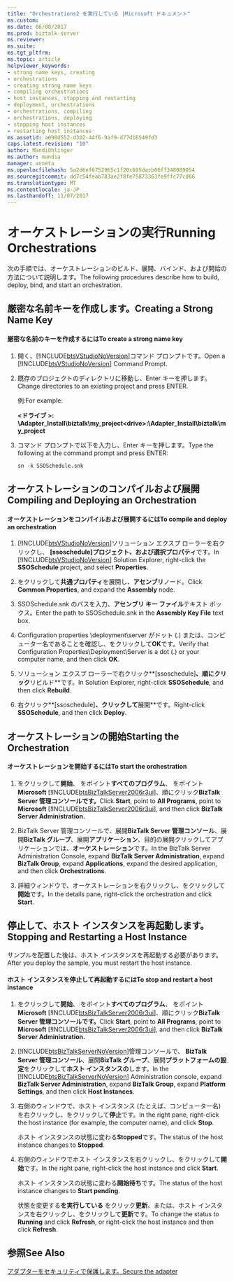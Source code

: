 ```yaml
---
title: "Orchestrations2 を実行している |Microsoft ドキュメント"
ms.custom: 
ms.date: 06/08/2017
ms.prod: biztalk-server
ms.reviewer: 
ms.suite: 
ms.tgt_pltfrm: 
ms.topic: article
helpviewer_keywords:
- strong name keys, creating
- orchestrations
- creating strong name keys
- compiling orchestrations
- host instances, stopping and restarting
- deployment, orchestrations
- orchestrations, compiling
- orchestrations, deploying
- stopping host instances
- restarting host instances
ms.assetid: a098d552-d302-44f6-9af9-d77d16549fd3
caps.latest.revision: "10"
author: MandiOhlinger
ms.author: mandia
manager: anneta
ms.openlocfilehash: 5a2d6ef6752965c1f20c695dacb06ff348089054
ms.sourcegitcommit: dd7c54feab783ae2f8fe75873363fe9ffc77cd66
ms.translationtype: MT
ms.contentlocale: ja-JP
ms.lasthandoff: 11/07/2017
---
```

# <a name="running-orchestrations"></a><span data-ttu-id="88994-102">オーケストレーションの実行</span><span class="sxs-lookup"><span data-stu-id="88994-102">Running Orchestrations</span></span>
<span data-ttu-id="88994-103">次の手順では、オーケストレーションのビルド、展開、バインド、および開始の方法について説明します。</span><span class="sxs-lookup"><span data-stu-id="88994-103">The following procedures describe how to build, deploy, bind, and start an orchestration.</span></span>  
  
## <a name="creating-a-strong-name-key"></a><span data-ttu-id="88994-104">厳密な名前キーを作成します。</span><span class="sxs-lookup"><span data-stu-id="88994-104">Creating a Strong Name Key</span></span>  
  
#### <a name="to-create-a-strong-name-key"></a><span data-ttu-id="88994-105">厳密な名前のキーを作成するには</span><span class="sxs-lookup"><span data-stu-id="88994-105">To create a strong name key</span></span>  
  
1.  <span data-ttu-id="88994-106">開く、[!INCLUDE[btsVStudioNoVersion](../includes/btsvstudionoversion-md.md)]コマンド プロンプトです。</span><span class="sxs-lookup"><span data-stu-id="88994-106">Open a [!INCLUDE[btsVStudioNoVersion](../includes/btsvstudionoversion-md.md)] Command Prompt.</span></span>  
  
2.  <span data-ttu-id="88994-107">既存のプロジェクトのディレクトリに移動し、Enter キーを押します。</span><span class="sxs-lookup"><span data-stu-id="88994-107">Change directories to an existing project and press ENTER.</span></span>  
  
     <span data-ttu-id="88994-108">例:</span><span class="sxs-lookup"><span data-stu-id="88994-108">For example:</span></span>  
  
     <span data-ttu-id="88994-109">**\<ドライブ >: \Adapter_Install\biztalk\my_project**</span><span class="sxs-lookup"><span data-stu-id="88994-109">**\<drive>:\Adapter_Install\biztalk\my_project**</span></span>  
  
3.  <span data-ttu-id="88994-110">コマンド プロンプトで以下を入力し、Enter キーを押します。</span><span class="sxs-lookup"><span data-stu-id="88994-110">Type the following at the command prompt and press ENTER:</span></span>  
  
     `sn -k SSOSchedule.snk`  
  
## <a name="compiling-and-deploying-an-orchestration"></a><span data-ttu-id="88994-111">オーケストレーションのコンパイルおよび展開</span><span class="sxs-lookup"><span data-stu-id="88994-111">Compiling and Deploying an Orchestration</span></span>  
  
#### <a name="to-compile-and-deploy-an-orchestration"></a><span data-ttu-id="88994-112">オーケストレーションをコンパイルおよび展開するには</span><span class="sxs-lookup"><span data-stu-id="88994-112">To compile and deploy an orchestration</span></span>  
  
1.  <span data-ttu-id="88994-113">[!INCLUDE[btsVStudioNoVersion](../includes/btsvstudionoversion-md.md)]ソリューション エクスプ ローラーを右クリックし、 **[ssoschedule]**プロジェクト、および選択**プロパティ**です。</span><span class="sxs-lookup"><span data-stu-id="88994-113">In [!INCLUDE[btsVStudioNoVersion](../includes/btsvstudionoversion-md.md)] Solution Explorer, right-click the **SSOSchedule** project, and select **Properties**.</span></span>  
  
2.  <span data-ttu-id="88994-114">をクリックして**共通プロパティ**を展開し、**アセンブリ**ノード。</span><span class="sxs-lookup"><span data-stu-id="88994-114">Click **Common Properties**, and expand the **Assembly** node.</span></span>  
  
3.  <span data-ttu-id="88994-115">SSOSchedule.snk のパスを入力、**アセンブリ キー ファイル**テキスト ボックス。</span><span class="sxs-lookup"><span data-stu-id="88994-115">Enter the path to SSOSchedule.snk in the **Assembly Key File** text box.</span></span>  
  
4.  <span data-ttu-id="88994-116">Configuration properties \deployment\server がドット (.) または、コンピューター名であることを確認し、をクリックして**OK**です。</span><span class="sxs-lookup"><span data-stu-id="88994-116">Verify that Configuration Properties\Deployment\Server is a dot (.) or your computer name, and then click **OK**.</span></span>  
  
5.  <span data-ttu-id="88994-117">ソリューション エクスプ ローラーで右クリック**[ssoschedule]**、順にクリック**リビルド**です。</span><span class="sxs-lookup"><span data-stu-id="88994-117">In Solution Explorer, right-click **SSOSchedule**, and then click **Rebuild**.</span></span>  
  
6.  <span data-ttu-id="88994-118">右クリック**[ssoschedule]**、クリックして**展開**です。</span><span class="sxs-lookup"><span data-stu-id="88994-118">Right-click **SSOSchedule**, and then click **Deploy**.</span></span>  
  
## <a name="starting-the-orchestration"></a><span data-ttu-id="88994-119">オーケストレーションの開始</span><span class="sxs-lookup"><span data-stu-id="88994-119">Starting the Orchestration</span></span>  
  
#### <a name="to-start-the-orchestration"></a><span data-ttu-id="88994-120">オーケストレーションを開始するには</span><span class="sxs-lookup"><span data-stu-id="88994-120">To start the orchestration</span></span>  
  
1.  <span data-ttu-id="88994-121">をクリックして**開始**、 をポイント**すべてのプログラム**、 をポイント**Microsoft** [!INCLUDE[btsBizTalkServer2006r3ui](../includes/btsbiztalkserver2006r3ui-md.md)]、順にクリック**BizTalk Server 管理コンソールです。**</span><span class="sxs-lookup"><span data-stu-id="88994-121">Click **Start**, point to **All Programs**, point to **Microsoft** [!INCLUDE[btsBizTalkServer2006r3ui](../includes/btsbiztalkserver2006r3ui-md.md)], and then click **BizTalk Server Administration.**</span></span>  
  
2.  <span data-ttu-id="88994-122">BizTalk Server 管理コンソールで、展開**BizTalk Server 管理コンソール**、展開**BizTalk グループ**、展開**アプリケーション**、目的の展開クリックしてアプリケーションでは、**オーケストレーション**です。</span><span class="sxs-lookup"><span data-stu-id="88994-122">In the BizTalk Server Administration Console, expand **BizTalk Server Administration**, expand **BizTalk Group**, expand **Applications**, expand the desired application, and then click **Orchestrations**.</span></span>  
  
3.  <span data-ttu-id="88994-123">詳細ウィンドウで、オーケストレーションを右クリックし、をクリックして**開始**です。</span><span class="sxs-lookup"><span data-stu-id="88994-123">In the details pane, right-click the orchestration and click **Start**.</span></span>  
  
## <a name="stopping-and-restarting-a-host-instance"></a><span data-ttu-id="88994-124">停止して、ホスト インスタンスを再起動します。</span><span class="sxs-lookup"><span data-stu-id="88994-124">Stopping and Restarting a Host Instance</span></span>  
 <span data-ttu-id="88994-125">サンプルを配置した後は、ホスト インスタンスを再起動する必要があります。</span><span class="sxs-lookup"><span data-stu-id="88994-125">After you deploy the sample, you must restart the host instance.</span></span>  
  
#### <a name="to-stop-and-restart-a-host-instance"></a><span data-ttu-id="88994-126">ホスト インスタンスを停止して再起動するには</span><span class="sxs-lookup"><span data-stu-id="88994-126">To stop and restart a host instance</span></span>  
  
1.  <span data-ttu-id="88994-127">をクリックして**開始**、 をポイント**すべてのプログラム**、 をポイント**Microsoft** [!INCLUDE[btsBizTalkServer2006r3ui](../includes/btsbiztalkserver2006r3ui-md.md)]、順にクリック**BizTalk Server 管理コンソールです。**</span><span class="sxs-lookup"><span data-stu-id="88994-127">Click **Start**, point to **All Programs**, point to **Microsoft** [!INCLUDE[btsBizTalkServer2006r3ui](../includes/btsbiztalkserver2006r3ui-md.md)], and then click **BizTalk Server Administration.**</span></span>  
  
2.  <span data-ttu-id="88994-128">[!INCLUDE[btsBizTalkServerNoVersion](../includes/btsbiztalkservernoversion-md.md)]管理コンソールで、 **BizTalk Server 管理コンソール**、展開**BizTalk グループ**、展開**プラットフォームの設定**をクリックして**ホスト インスタンスの**します。</span><span class="sxs-lookup"><span data-stu-id="88994-128">In the [!INCLUDE[btsBizTalkServerNoVersion](../includes/btsbiztalkservernoversion-md.md)] Administration console, expand **BizTalk Server Administration**, expand **BizTalk Group**, expand **Platform Settings**, and then click **Host Instances**.</span></span>  
  
3.  <span data-ttu-id="88994-129">右側のウィンドウで、ホスト インスタンス (たとえば、コンピューター名) を右クリックし、をクリックして**停止**です。</span><span class="sxs-lookup"><span data-stu-id="88994-129">In the right pane, right-click the host instance (for example, the computer name), and click **Stop**.</span></span>  
  
     <span data-ttu-id="88994-130">ホスト インスタンスの状態に変わる**Stopped**です。</span><span class="sxs-lookup"><span data-stu-id="88994-130">The status of the host instance changes to **Stopped**.</span></span>  
  
4.  <span data-ttu-id="88994-131">右側のウィンドウでホスト インスタンスを右クリックし、をクリックして**開始**です。</span><span class="sxs-lookup"><span data-stu-id="88994-131">In the right pane, right-click the host instance and click **Start**.</span></span>  
  
     <span data-ttu-id="88994-132">ホスト インスタンスの状態に変わる**開始待ち**です。</span><span class="sxs-lookup"><span data-stu-id="88994-132">The status of the host instance changes to **Start pending**.</span></span>  
  
     <span data-ttu-id="88994-133">状態を変更する**を実行している** をクリック**更新**、または、ホスト インスタンスを右クリックし、をクリックして**更新**です。</span><span class="sxs-lookup"><span data-stu-id="88994-133">To change the status to **Running** and click **Refresh**, or right-click the host instance and then click **Refresh**.</span></span>  
  
## <a name="see-also"></a><span data-ttu-id="88994-134">参照</span><span class="sxs-lookup"><span data-stu-id="88994-134">See Also</span></span>  
 [<span data-ttu-id="88994-135">アダプターをセキュリティで保護します。</span><span class="sxs-lookup"><span data-stu-id="88994-135">Secure the adapter</span></span>](../core/security-in-biztalk-adapter-for-peoplesoft-enterprise.md)
